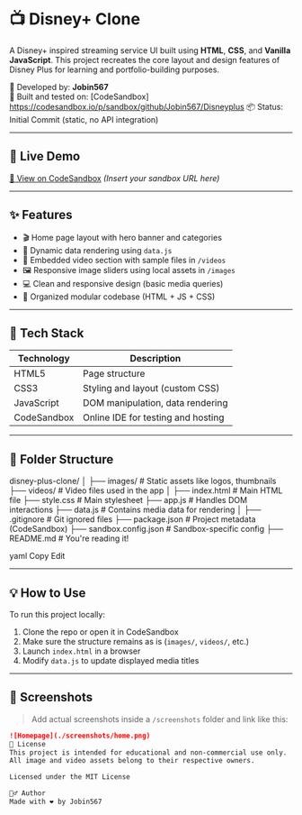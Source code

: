 # 📺 Disney+ Clone

A Disney+ inspired streaming service UI built using **HTML**, **CSS**, and **Vanilla JavaScript**. This project recreates the core layout and design features of Disney Plus for learning and portfolio-building purposes.

🔧 Developed by: **Jobin567**  
🧪 Built and tested on: [CodeSandbox]   https://codesandbox.io/p/sandbox/github/Jobin567/Disneyplus
📦 Status: Initial Commit (static, no API integration)

---

## 🚀 Live Demo

[🔗 View on CodeSandbox](#) *(Insert your sandbox URL here)*

---

## ✨ Features

- 🎬 Home page layout with hero banner and categories
- 📁 Dynamic data rendering using `data.js`
- 🎥 Embedded video section with sample files in `/videos`
- 🖼️ Responsive image sliders using local assets in `/images`
- 💻 Clean and responsive design (basic media queries)
- 🧩 Organized modular codebase (HTML + JS + CSS)

---

## 🧱 Tech Stack

| Technology  | Description                         |
|-------------|-------------------------------------|
| HTML5       | Page structure                      |
| CSS3        | Styling and layout (custom CSS)     |
| JavaScript  | DOM manipulation, data rendering    |
| CodeSandbox | Online IDE for testing and hosting  |

---

## 📁 Folder Structure

disney-plus-clone/
│
├── images/ # Static assets like logos, thumbnails
├── videos/ # Video files used in the app
│
├── index.html # Main HTML file
├── style.css # Main stylesheet
├── app.js # Handles DOM interactions
├── data.js # Contains media data for rendering
│
├── .gitignore # Git ignored files
├── package.json # Project metadata (CodeSandbox)
├── sandbox.config.json # Sandbox-specific config
├── README.md # You're reading it!

yaml
Copy
Edit

---

## 💡 How to Use

To run this project locally:

1. Clone the repo or open it in CodeSandbox
2. Make sure the structure remains as is (`images/`, `videos/`, etc.)
3. Launch `index.html` in a browser
4. Modify `data.js` to update displayed media titles

---

## 📸 Screenshots

> Add actual screenshots inside a `/screenshots` folder and link like this:

```markdown
![Homepage](./screenshots/home.png)
📜 License
This project is intended for educational and non-commercial use only.
All image and video assets belong to their respective owners.

Licensed under the MIT License

🙋‍♂️ Author
Made with ❤️ by Jobin567
